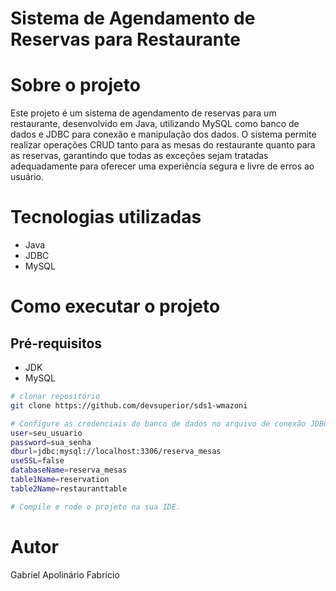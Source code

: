 # Sistema de Agendamento de Reservas para Restaurante

# Sobre o projeto

Este projeto é um sistema de agendamento de reservas para um restaurante, desenvolvido em Java, utilizando MySQL como banco de dados e JDBC para conexão e manipulação dos dados. O sistema permite realizar operações CRUD tanto para as mesas do restaurante quanto para as reservas, garantindo que todas as exceções sejam tratadas adequadamente para oferecer uma experiência segura e livre de erros ao usuário.

# Tecnologias utilizadas
- Java
- JDBC
- MySQL
  
# Como executar o projeto

## Pré-requisitos
- JDK
- MySQL

```bash
# clonar repositório
git clone https://github.com/devsuperior/sds1-wmazoni

# Configure as credenciais do banco de dados no arquivo de conexão JDBC dentro do projeto (db.properties):
user=seu_usuario
password=sua_senha
dburl=jdbc:mysql://localhost:3306/reserva_mesas
useSSL=false
databaseName=reserva_mesas
table1Name=reservation
table2Name=restauranttable 

# Compile e rode o projeto na sua IDE.
```

# Autor

Gabriel Apolinário Fabrício


